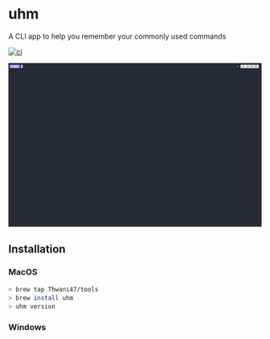 # uhm
A CLI app to help you remember your commonly used commands

[![ci](https://github.com/Thwani47/uhm/actions/workflows/ci.yaml/badge.svg)](https://github.com/Thwani47/uhm/actions/workflows/ci.yaml)

![uhm](./uhm.gif)

## Installation
### MacOS
```bash
> brew tap Thwani47/tools
> brew install uhm
> uhm version
```

### Windows
```bash

